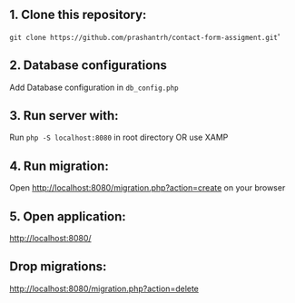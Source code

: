 ## 1. Clone this repository:
`git clone https://github.com/prashantrh/contact-form-assigment.git`'
## 2. Database configurations
 Add Database configuration in `db_config.php`

## 3. Run server with:

Run `php -S localhost:8080` in root directory OR use XAMP

## 4. Run migration:
Open <http://localhost:8080/migration.php?action=create> on your browser

## 5. Open application:
<http://localhost:8080/>

## Drop migrations:
<http://localhost:8080/migration.php?action=delete>
